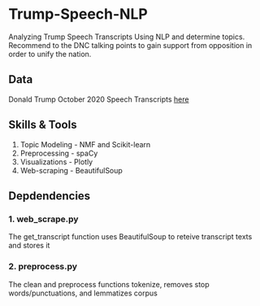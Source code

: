 # Trump-Speech-NLP
Analyzing Trump Speech Transcripts Using NLP and determine topics. Recommend to the DNC talking points to gain support from opposition in order to unify the nation.

## Data
Donald Trump October 2020 Speech Transcripts [here](https://www.rev.com/blog/transcripts/donald-trump-rally-speech-transcript-goodyear-az-october-28)

## Skills & Tools
1. Topic Modeling - NMF and Scikit-learn
2. Preprocessing - spaCy
3. Visualizations - Plotly
4. Web-scraping - BeautifulSoup

## Depdendencies

### 1. web_scrape.py
The get_transcript function uses BeautifulSoup to reteive transcript texts and stores it
### 2. preprocess.py
The clean and preprocess functions tokenize, removes stop words/punctuations, and lemmatizes corpus
